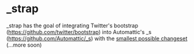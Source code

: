 _strap
======

_strap has the goal of integrating Twitter's bootstrap (https://github.com/twitter/bootstrap) into Automattic's _s (https://github.com/Automattic/_s) with the [smallest possible changeset](https://github.com/ptbello/_strap/compare/master) (...more soon)

